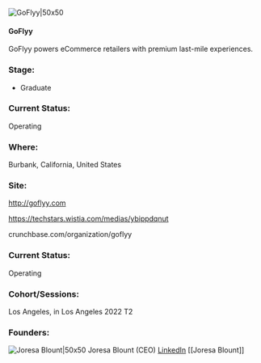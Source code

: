 

![GoFlyy|50x50](https://res.cloudinary.com/crunchbase-production/image/upload/dmrcos1l5usjts7l0igw)

#### GoFlyy
GoFlyy powers eCommerce retailers with premium last-mile experiences.

### Stage: 
 - Graduate 

### Current Status: 
Operating

### Where:
Burbank, California, United States

### Site:
http://goflyy.com

https://techstars.wistia.com/medias/ybippdqnut

crunchbase.com/organization/goflyy

### Current Status: 
Operating

### Cohort/Sessions: 
Los Angeles, in Los Angeles 2022 T2

### Founders: 

![Joresa Blount|50x50](https://www.f6s.com/content-resource/profiles/2616485_th2.jpg) Joresa Blount (CEO) [LinkedIn](https://linkedin.com/in/joresab) [[Joresa Blount]]


